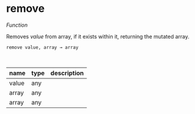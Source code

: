 # remove

_Function_

Removes _value_ from array, if it exists within it, returning the mutated array.

<pre><code>remove value, array &rarr; array</code></pre>
<br>

| name | type | description |
|------|------|-------------|
|value|any||
|array|any||
|array|any||


